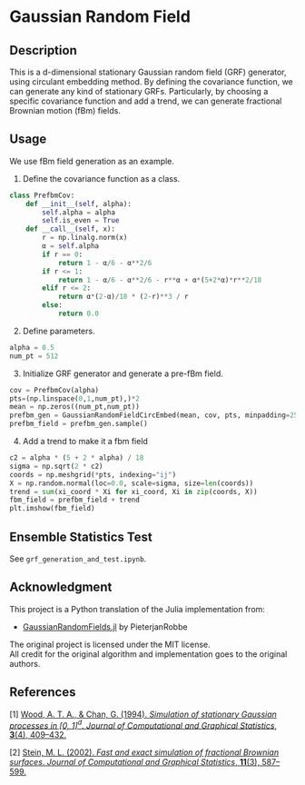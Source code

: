 # Gaussian Random Field

## Description

This is a d-dimensional stationary Gaussian random field (GRF) generator, using circulant embedding method. By defining the covariance function, we can generate any kind of stationary GRFs. Particularly, by choosing a specific covariance function and add a trend, we can generate fractional Brownian motion (fBm) fields.

## Usage

We use fBm field generation as an example. 

1. Define the covariance function as a class.
```python
class PrefbmCov:
    def __init__(self, alpha):
        self.alpha = alpha
        self.is_even = True
    def __call__(self, x):
        r = np.linalg.norm(x)
        α = self.alpha
        if r == 0:
            return 1 - α/6 - α**2/6
        if r <= 1:
            return 1 - α/6 - α**2/6 - r**α + α*(5+2*α)*r**2/18
        elif r <= 2:
            return α*(2-α)/18 * (2-r)**3 / r
        else:
            return 0.0
```

2. Define parameters.
```python
alpha = 0.5
num_pt = 512
```

3. Initialize GRF generator and generate a pre-fBm field.
```python
cov = PrefbmCov(alpha)
pts=(np.linspace(0,1,num_pt),)*2
mean = np.zeros((num_pt,num_pt))
prefbm_gen = GaussianRandomFieldCircEmbed(mean, cov, pts, minpadding=256)
prefbm_field = prefbm_gen.sample()
```

4. Add a trend to make it a fbm field
```python
c2 = alpha * (5 + 2 * alpha) / 18
sigma = np.sqrt(2 * c2)
coords = np.meshgrid(*pts, indexing="ij")
X = np.random.normal(loc=0.0, scale=sigma, size=len(coords))
trend = sum(xi_coord * Xi for xi_coord, Xi in zip(coords, X))
fbm_field = prefbm_field + trend
plt.imshow(fbm_field)
```

## Ensemble Statistics Test
See `grf_generation_and_test.ipynb`.

## Acknowledgment

This project is a Python translation of the Julia implementation from:

- [GaussianRandomFields.jl](https://github.com/PieterjanRobbe/GaussianRandomFields.jl) by PieterjanRobbe

The original project is licensed under the MIT license.  
All credit for the original algorithm and implementation goes to the original authors.

## References

[1] [Wood, A. T. A., & Chan, G. (1994). *Simulation of stationary Gaussian processes in [0, 1]*$^d$. *Journal of Computational and Graphical Statistics*, **3**(4), 409–432.](https://www.tandfonline.com/doi/abs/10.1080/10618600.1994.10474655)

[2] [Stein, M. L. (2002). *Fast and exact simulation of fractional Brownian surfaces*. *Journal of Computational and Graphical Statistics*, **11**(3), 587–599.](https://www.tandfonline.com/doi/abs/10.1198/106186002466)
